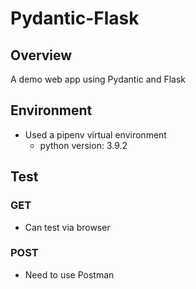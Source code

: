 # Pydantic-Flask

## Overview
A demo web app using Pydantic and Flask

## Environment
- Used a pipenv virtual environment
  - python version: 3.9.2

## Test
### GET
- Can test via browser

### POST
- Need to use Postman
